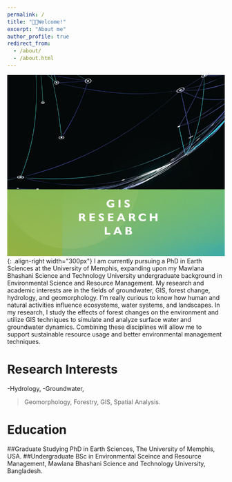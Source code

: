 ```yaml
---
permalink: /
title: "👋🏼Welcome!"
excerpt: "About me"
author_profile: true
redirect_from: 
  - /about/
  - /about.html
---
```




![Illustration of combining vision and language modalities](/images/GISLab.png){: .align-right width="300px"}
I am currently pursuing a PhD in Earth Sciences at the University of Memphis, expanding upon my Mawlana Bhashani Science and Technology University undergraduate background in Environmental Science and Resource Management. My research and academic interests are in the fields of groundwater, GIS, forest change, hydrology, and geomorphology. I’m really curious to know how human and natural activities influence ecosystems, water systems, and landscapes. In my research, I study the effects of forest changes on the environment and utilize GIS techniques to simulate and analyze surface water and groundwater dynamics. Combining these disciplines will allow me to support sustainable resource usage and better environmental management techniques.

# Research Interests

-Hydrology,
-Groundwater,
>Geomorphology,
>Forestry,
>GIS,
>Spatial Analysis.

# Education
##Graduate
Studying PhD in Earth Sciences,
The University of Memphis, USA.
##Undergraduate
BSc in Environmental Sceince and Resource Management,
Mawlana Bhashani Science and Technology University, Bangladesh.







